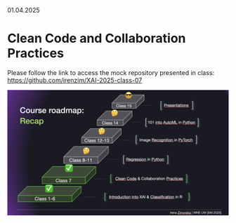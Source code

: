 01.04.2025

# Clean Code and Collaboration Practices


Please follow the link to access the mock repository presented in class: https://github.com/irenzim/XAI-2025-class-07


![alt text](image.png)

